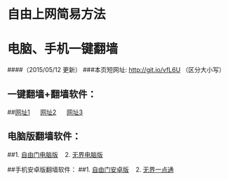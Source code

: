 # 自由上网简易方法
# 电脑、手机一键翻墙
####（2015/05/12 更新）
###本页短网址: http://git.io/vfL6U （区分大小写）

## 一键翻墙+翻墙软件：
##<a href="https://d1vz4w2e9znvun.cloudfront.net" target="_blank">网址1</a>&nbsp;&nbsp;&nbsp;&nbsp;&nbsp;&nbsp;<a href="https://d2zx2kmja3tulf.cloudfront.net" target="_blank">网址2</a>&nbsp;&nbsp;&nbsp;&nbsp;&nbsp;&nbsp;<a href="https://d2b3ah0sq3wcz8.cloudfront.net" target="_blank">网址3</a>

## 电脑版翻墙软件：
##1. <a href="https://d2g1qjq283gw8u.cloudfront.net/fga01.php?fid=fg753p.zip" target="_blank">自由门电脑版</a>&nbsp;&nbsp;&nbsp;&nbsp;2. <a href="https://d2g1qjq283gw8u.cloudfront.net/fga01.php?fid=u1405.zip" target="_blank">无界电脑版</a>

##手机安卓版翻墙软件：
##1. <a href="https://d2g1qjq283gw8u.cloudfront.net/fga01.php?fid=fgma32.apk" target="_blank">自由门安卓版</a>&nbsp;&nbsp;&nbsp;&nbsp;2. <a href="https://d2g1qjq283gw8u.cloudfront.net/fga01.php?fid=um3.1.apk" target="_blank">无界一点通</a>
